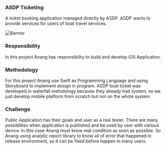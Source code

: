 ### ASDP Ticketing

A ticket booking application managed directly by ASDP. ASDP wants to provide services for users of boat travel services.

![Banner](https://github.com/annng/Portofolio/assets/31025016/1e8b1b18-7a6a-4e06-be8c-99396a0c03c1)

### Responsibility
In this project Anang has responsibility to build and develop iOS Application.

### Methodology
For this project Anang use Swift as Programming Language and using Storyboard to implement design in program. ASDP boat ticket was developed in waterfall metodology because they already had system, so we just develop mobile platform from scratch but not on the whole system.

### Challenge
Public Application has their goals and user as a real tester. There are many possiblities when application is published and be used by user with various device. In this case Anang must know real condition as soon as possible. So Anang using analytic report library to know all of error that happened in release environment, so it can be fixed before happen in many users.

